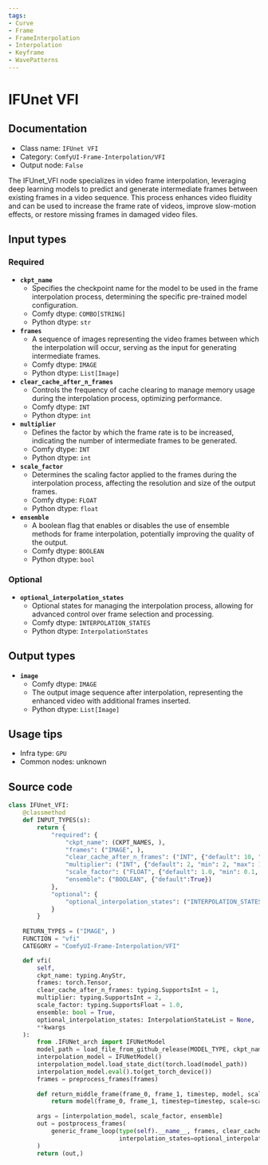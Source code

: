 ```yaml
---
tags:
- Curve
- Frame
- FrameInterpolation
- Interpolation
- Keyframe
- WavePatterns
---
```


# IFUnet VFI
## Documentation
- Class name: `IFUnet VFI`
- Category: `ComfyUI-Frame-Interpolation/VFI`
- Output node: `False`

The IFUnet_VFI node specializes in video frame interpolation, leveraging deep learning models to predict and generate intermediate frames between existing frames in a video sequence. This process enhances video fluidity and can be used to increase the frame rate of videos, improve slow-motion effects, or restore missing frames in damaged video files.
## Input types
### Required
- **`ckpt_name`**
    - Specifies the checkpoint name for the model to be used in the frame interpolation process, determining the specific pre-trained model configuration.
    - Comfy dtype: `COMBO[STRING]`
    - Python dtype: `str`
- **`frames`**
    - A sequence of images representing the video frames between which the interpolation will occur, serving as the input for generating intermediate frames.
    - Comfy dtype: `IMAGE`
    - Python dtype: `List[Image]`
- **`clear_cache_after_n_frames`**
    - Controls the frequency of cache clearing to manage memory usage during the interpolation process, optimizing performance.
    - Comfy dtype: `INT`
    - Python dtype: `int`
- **`multiplier`**
    - Defines the factor by which the frame rate is to be increased, indicating the number of intermediate frames to be generated.
    - Comfy dtype: `INT`
    - Python dtype: `int`
- **`scale_factor`**
    - Determines the scaling factor applied to the frames during the interpolation process, affecting the resolution and size of the output frames.
    - Comfy dtype: `FLOAT`
    - Python dtype: `float`
- **`ensemble`**
    - A boolean flag that enables or disables the use of ensemble methods for frame interpolation, potentially improving the quality of the output.
    - Comfy dtype: `BOOLEAN`
    - Python dtype: `bool`
### Optional
- **`optional_interpolation_states`**
    - Optional states for managing the interpolation process, allowing for advanced control over frame selection and processing.
    - Comfy dtype: `INTERPOLATION_STATES`
    - Python dtype: `InterpolationStates`
## Output types
- **`image`**
    - Comfy dtype: `IMAGE`
    - The output image sequence after interpolation, representing the enhanced video with additional frames inserted.
    - Python dtype: `List[Image]`
## Usage tips
- Infra type: `GPU`
- Common nodes: unknown


## Source code
```python
class IFUnet_VFI:
    @classmethod
    def INPUT_TYPES(s):
        return {
            "required": {
                "ckpt_name": (CKPT_NAMES, ),
                "frames": ("IMAGE", ),
                "clear_cache_after_n_frames": ("INT", {"default": 10, "min": 1, "max": 1000}),
                "multiplier": ("INT", {"default": 2, "min": 2, "max": 1000}),
                "scale_factor": ("FLOAT", {"default": 1.0, "min": 0.1, "max": 100, "step": 0.1}),
                "ensemble": ("BOOLEAN", {"default":True})
            },
            "optional": {
                "optional_interpolation_states": ("INTERPOLATION_STATES", )
            }
        }
    
    RETURN_TYPES = ("IMAGE", )
    FUNCTION = "vfi"
    CATEGORY = "ComfyUI-Frame-Interpolation/VFI"

    def vfi(
        self,
        ckpt_name: typing.AnyStr, 
        frames: torch.Tensor, 
        clear_cache_after_n_frames: typing.SupportsInt = 1,
        multiplier: typing.SupportsInt = 2,
        scale_factor: typing.SupportsFloat = 1.0,
        ensemble: bool = True,
        optional_interpolation_states: InterpolationStateList = None,
        **kwargs
    ):
        from .IFUNet_arch import IFUNetModel
        model_path = load_file_from_github_release(MODEL_TYPE, ckpt_name)
        interpolation_model = IFUNetModel()
        interpolation_model.load_state_dict(torch.load(model_path))
        interpolation_model.eval().to(get_torch_device())
        frames = preprocess_frames(frames)
        
        def return_middle_frame(frame_0, frame_1, timestep, model, scale_factor, ensemble):
            return model(frame_0, frame_1, timestep=timestep, scale=scale_factor, ensemble=ensemble)
        
        args = [interpolation_model, scale_factor, ensemble]
        out = postprocess_frames(
            generic_frame_loop(type(self).__name__, frames, clear_cache_after_n_frames, multiplier, return_middle_frame, *args, 
                               interpolation_states=optional_interpolation_states, dtype=torch.float32)
        )
        return (out,)

```
